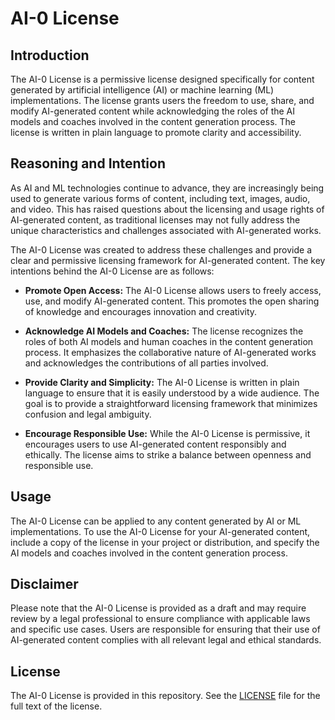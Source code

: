 # AI-0 License

## Introduction

The AI-0 License is a permissive license designed specifically for content generated by artificial intelligence (AI) or machine learning (ML) implementations. The license grants users the freedom to use, share, and modify AI-generated content while acknowledging the roles of the AI models and coaches involved in the content generation process. The license is written in plain language to promote clarity and accessibility.

## Reasoning and Intention

As AI and ML technologies continue to advance, they are increasingly being used to generate various forms of content, including text, images, audio, and video. This has raised questions about the licensing and usage rights of AI-generated content, as traditional licenses may not fully address the unique characteristics and challenges associated with AI-generated works.

The AI-0 License was created to address these challenges and provide a clear and permissive licensing framework for AI-generated content. The key intentions behind the AI-0 License are as follows:

- **Promote Open Access:** The AI-0 License allows users to freely access, use, and modify AI-generated content. This promotes the open sharing of knowledge and encourages innovation and creativity.

- **Acknowledge AI Models and Coaches:** The license recognizes the roles of both AI models and human coaches in the content generation process. It emphasizes the collaborative nature of AI-generated works and acknowledges the contributions of all parties involved.

- **Provide Clarity and Simplicity:** The AI-0 License is written in plain language to ensure that it is easily understood by a wide audience. The goal is to provide a straightforward licensing framework that minimizes confusion and legal ambiguity.

- **Encourage Responsible Use:** While the AI-0 License is permissive, it encourages users to use AI-generated content responsibly and ethically. The license aims to strike a balance between openness and responsible use.

## Usage

The AI-0 License can be applied to any content generated by AI or ML implementations. To use the AI-0 License for your AI-generated content, include a copy of the license in your project or distribution, and specify the AI models and coaches involved in the content generation process.

## Disclaimer

Please note that the AI-0 License is provided as a draft and may require review by a legal professional to ensure compliance with applicable laws and specific use cases. Users are responsible for ensuring that their use of AI-generated content complies with all relevant legal and ethical standards.

## License

The AI-0 License is provided in this repository. See the [LICENSE](LICENSE.md) file for the full text of the license.
